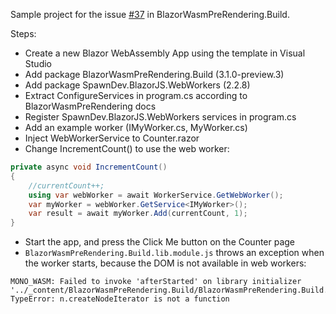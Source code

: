 ﻿Sample project for the issue [#37](https://github.com/jsakamoto/BlazorWasmPreRendering.Build/issues/37) in BlazorWasmPreRendering.Build.

Steps:

* Create a new Blazor WebAssembly App using the template in Visual Studio
* Add package BlazorWasmPreRendering.Build (3.1.0-preview.3)
* Add package SpawnDev.BlazorJS.WebWorkers (2.2.8)
* Extract ConfigureServices in program.cs according to BlazorWasmPreRendering docs
* Register SpawnDev.BlazorJS.WebWorkers services in program.cs
* Add an example worker (IMyWorker.cs, MyWorker.cs)
* Inject WebWorkerService to Counter.razor
* Change IncrementCount() to use the web worker:

```csharp
private async void IncrementCount()
{
    //currentCount++;
    using var webWorker = await WorkerService.GetWebWorker();
    var myWorker = webWorker.GetService<IMyWorker>();
    var result = await myWorker.Add(currentCount, 1);
}
```

* Start the app, and press the Click Me button on the Counter page
* `BlazorWasmPreRendering.Build.lib.module.js` throws an exception when the worker starts, because the DOM is not available in web workers:

```
MONO_WASM: Failed to invoke 'afterStarted' on library initializer '../_content/BlazorWasmPreRendering.Build/BlazorWasmPreRendering.Build.lib.module.js': TypeError: n.createNodeIterator is not a function
```
